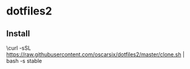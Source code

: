# dotfiles2

## Install

  \curl -sSL https://raw.githubusercontent.com/oscarsix/dotfiles2/master/clone.sh | bash -s stable
